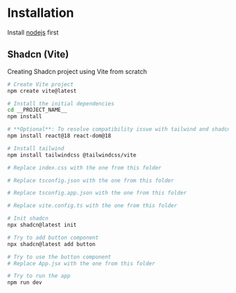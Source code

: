 # Installation

Install [nodejs](./nodejs.md#install-using-nvm) first

## Shadcn (Vite)

Creating Shadcn project using Vite from scratch

```sh
# Create Vite project
npm create vite@latest

# Install the initial dependencies
cd __PROJECT_NAME__
npm install

# **Optional**: To resolve compatibility issue with tailwind and shadcn later, downgrade React 19 into 18
npm install react@18 react-dom@18

# Install tailwind
npm install tailwindcss @tailwindcss/vite

# Replace index.css with the one from this folder

# Replace tsconfig.json with the one from this folder

# Replace tsconfig.app.json with the one from this folder

# Replace vite.config.ts with the one from this folder

# Init shadcn
npx shadcn@latest init

# Try to add button component
npx shadcn@latest add button

# Try to use the button component
# Replace App.jsx with the one from this folder

# Try to run the app
npm run dev
```

